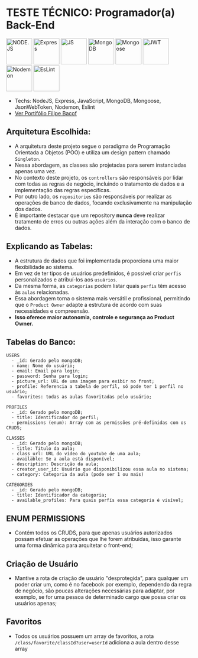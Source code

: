 # TESTE TÉCNICO: Programador(a) Back-End
<div style="justify-content: space-around;">
  <img alt="NODE.JS" height="70" width="70" src="https://cdn.jsdelivr.net/gh/devicons/devicon/icons/nodejs/nodejs-original.svg" />
  <img alt="Express" height="70" width="70" src="https://www.svgrepo.com/show/330398/express.svg" />
  <img alt="JS" height="70" width="70" src="https://cdn.jsdelivr.net/gh/devicons/devicon/icons/javascript/javascript-original.svg" />
  <img alt="MongoDB" height="70" width="70" src="https://cdn.jsdelivr.net/gh/devicons/devicon/icons/mongodb/mongodb-original.svg" />
  <img alt="Mongoose" height="70" width="70" src="https://cdn.worldvectorlogo.com/logos/mongoose-1.svg" />
  <img alt="JWT" height="70" width="70" src="https://seeklogo.com/images/J/json-web-tokens-jwt-io-logo-C003DEC47A-seeklogo.com.png" />
  <img alt="Nodemon" height="70" width="70" src="https://seeklogo.com/images/N/nodemon-logo-9F66F45AB1-seeklogo.com.png" />
  <img alt="EsLint" height="70" width="70" src="https://upload.wikimedia.org/wikipedia/commons/thumb/e/e3/ESLint_logo.svg/1200px-ESLint_logo.svg.png" />
</div>

- Techs: NodeJS, Express, JavaScript, MongoDB, Mongoose, JsonWebToken, Nodemon, Eslint
- [Ver Portifólio Filipe Bacof](https://portifolio-filipe-bacof.vercel.app/)

## Arquitetura Escolhida:
- A arquitetura deste projeto segue o paradigma de Programação Orientada a Objetos (POO) e utiliza um design pattern chamado `Singleton`.
- Nessa abordagem, as classes são projetadas para serem instanciadas apenas uma vez.
- No contexto deste projeto, os `controllers` são responsáveis por lidar com todas as regras de negócio, incluindo o tratamento de dados e a implementação das regras específicas.
- Por outro lado, os `repositories` são responsáveis por realizar as operações de banco de dados, focando exclusivamente na manipulação dos dados.
- É importante destacar que um repository **nunca** deve realizar tratamento de erros ou outras ações além da interação com o banco de dados.

## Explicando as Tabelas:
- A estrutura de dados que foi implementada proporciona uma maior flexibilidade ao sistema.
- Em vez de ter tipos de usuários predefinidos, é possível criar `perfis` personalizados e atribuí-los aos `usuários`.
- Da mesma forma, as `categorias` podem listar quais `perfis` têm acesso às `aulas` relacionadas.
- Essa abordagem torna o sistema mais versátil e profissional, permitindo que o `Product Owner` adapte a estrutura de acordo com suas necessidades e compreensão.
- **Isso oferece maior autonomia, controle e segurança ao Product Owner.**

## Tabelas do Banco:
```
USERS
  - _id: Gerado pelo mongoDB;
  - name: Nome do usuário;
  - email: Email para login;
  - password: Senha para login;
  - picture_url: URL de uma imagem para exibir no front;
  - profile: Referencia a tabela de perfil, só pode ter 1 perfil no usuário;
  - favorites: todas as aulas favoritadas pelo usuário;
```
```
PROFILES
  - _id: Gerado pelo mongoDB;
  - title: Identificador do perfil;
  - permissions (enum): Array com as permissões pré-definidas com os CRUDS;
```
```
CLASSES
  - _id: Gerado pelo mongoDB;
  - title: Titulo da aula;
  - class_url: URL do vídeo do youtube de uma aula;
  - available: Se a aula está disponível;
  - description: Descrição da aula;
  - creator_user_id: Usuário que disponibilizou essa aula no sistema;
  - category: Categoria da aula (pode ser 1 ou mais)
```
```
CATEGORIES
  - _id: Gerado pelo mongoDB;
  - title: Identificador da categoria;
  - available_profiles: Para quais perfís essa categoria é visível;
```
## ENUM PERMISSIONS
- Contém todos os CRUDS, para que apenas usuários autorizados possam efetuar as operações que lhe forem atribuidas, isso garante uma forma dinâmica para arquitetar o front-end;

## Criação de Usuário
- Mantive a rota de criação de usuário "desprotegida", para qualquer um poder criar um, como é no facebook por exemplo, dependendo da regra de negócio, são poucas alterações necessárias para adaptar, por exemplo, se for uma pessoa de determinado cargo que possa criar os usuários apenas;

## Favoritos
- Todos os usuários possuem um array de favoritos, a rota `/class/favorite/classId?user=userId` adiciona a aula dentro desse array